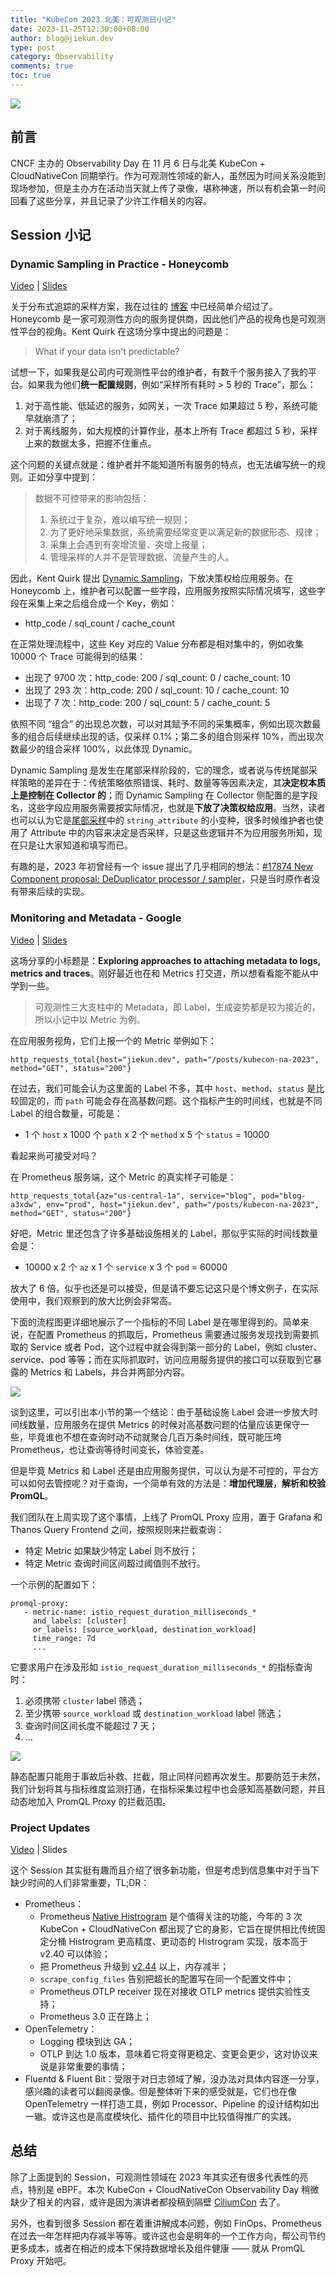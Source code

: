 ```yaml
---
title: "KubeCon 2023 北美：可观测日小记"
date: 2023-11-25T12:30:00+08:00
author: blog@jiekun.dev
type: post
category: Observability
comments: true
toc: true
---
```


![](../202311-kubecon-na/kubecon_co_event.png)

## 前言
CNCF 主办的 Observability Day 在 11 月 6 日与北美 KubeCon + CloudNativeCon 同期举行。作为可观测性领域的新人，虽然因为时间关系没能到现场参加，但是主办方在活动当天就上传了录像，堪称神速，所以有机会第一时间回看了这些分享，并且记录了少许工作相关的内容。

## Session 小记
### Dynamic Sampling in Practice - Honeycomb
[Video](https://www.bilibili.com/video/BV1hu4y187WE/?share_source=copy_web&vd_source=6a34d69131ebaa81c8f8b005ccfbc86d) | [Slides](https://static.sched.com/hosted_files/colocatedeventsna2023/52/DynamicSampling_2023Nov06.pdf)

关于分布式追踪的采样方案，我在过往的 [博客](https://jiekun.dev/otel) 中已经简单介绍过了。Honeycomb 是一家可观测性方向的服务提供商，因此他们产品的视角也是可观测性平台的视角。Kent Quirk 在这场分享中提出的问题是：
> What if your data isn't predictable?

试想一下，如果我是公司内可观测性平台的维护者，有数千个服务接入了我的平台。如果我为他们**统一配置规则**，例如“采样所有耗时 > 5 秒的 Trace”，那么：
1. 对于高性能、低延迟的服务，如网关，一次 Trace 如果超过 5 秒，系统可能早就崩溃了；
2. 对于离线服务，如大规模的计算作业，基本上所有 Trace 都超过 5 秒，采样上来的数据太多，把握不住重点。

这个问题的关键点就是：维护者并不能知道所有服务的特点，也无法编写统一的规则。正如分享中提到：

> 数据不可控带来的影响包括：
> 1. 系统过于复杂，难以编写统一规则；
> 2. 为了更好地采集数据，系统需要经常变更以满足新的数据形态、规律；
> 3. 采集上会遇到有突增流量、突增上报量；
> 4. 管理采样的人并不是管理数据、流量产生的人。

因此，Kent Quirk 提出 [Dynamic Sampling](https://docs.honeycomb.io/manage-data-volume/sampling/#tail-sampling)，下放决策权给应用服务。在 Honeycomb 上，维护者可以配置一些字段，应用服务按照实际情况填写，这些字段在采集上来之后组合成一个 Key，例如：
- http_code / sql_count / cache_count

在正常处理流程中，这些 Key 对应的 Value 分布都是相对集中的，例如收集 10000 个 Trace 可能得到的结果：
- 出现了 9700 次：http_code: 200 / sql_count: 0 / cache_count: 10
- 出现了 293 次：http_code: 200 / sql_count: 10 / cache_count: 10
- 出现了 7 次：http_code: 200 / sql_count: 5 / cache_count: 5

依照不同 “组合” 的出现总次数，可以对其赋予不同的采集概率，例如出现次数最多的组合后续继续出现的话，仅采样 0.1%；第二多的组合则采样 10%，而出现次数最少的组合采样 100%，以此体现 Dynamic。

Dynamic Sampling 是发生在尾部采样阶段的，它的理念，或者说与传统尾部采样策略的差异在于：传统策略依照错误、耗时、数量等等因素决定，其**决定权本质上是控制在 Collector 的**；而 Dynamic Sampling 在 Collector 侧配置的是字段名，这些字段应用服务需要按实际情况，也就是**下放了决策权给应用**。当然，读者也可以认为它是[尾部采样](https://github.com/open-telemetry/opentelemetry-collector-contrib/tree/main/processor/tailsamplingprocessor)中的 `string_attribute` 的小变种，很多时候维护者也使用了 Attribute 中的内容来决定是否采样，只是这些逻辑并不为应用服务所知，现在只是让大家知道和填写而已。

有趣的是，2023 年初曾经有一个 issue 提出了几乎相同的想法：[#17874 New Component proposal: DeDuplicator processor / sampler](https://github.com/open-telemetry/opentelemetry-collector-contrib/issues/17874)，只是当时原作者没有带来后续的实现。

### Monitoring and Metadata - Google
[Video](https://www.bilibili.com/video/BV1xC4y177sE/?share_source=copy_web&vd_source=6a34d69131ebaa81c8f8b005ccfbc86d) | [Slides](https://static.sched.com/hosted_files/colocatedeventsna2023/e0/kubecon%20talk%20ridwanmsharif%40.pptx)

这场分享的小标题是：**Exploring approaches to attaching metadata to logs, metrics and traces**。刚好最近也在和 Metrics 打交道，所以想看看能不能从中学到一些。

> 可观测性三大支柱中的 Metadata，即 Label，生成姿势都是较为接近的，所以小记中以 Metric 为例。

在应用服务视角，它们上报一个的 Metric 举例如下：
```
http_requests_total{host="jiekun.dev", path="/posts/kubecon-na-2023", method="GET", status="200"}
```

在过去，我们可能会认为这里面的 Label 不多，其中 `host`、`method`、`status` 是比较固定的，而 `path` 可能会存在高基数问题。这个指标产生的时间线，也就是不同 Label 的组合数量，可能是：
- 1 个 `host` x 1000 个 `path` x 2 个 `method` x 5 个 `status` = 10000

看起来尚可接受对吗？

在 Prometheus 服务端，这个 Metric 的真实样子可能是：
```
http_requests_total{az="us-central-1a", service="blog", pod="blog-a3xdw", env="prod", host="jiekun.dev", path="/posts/kubecon-na-2023", method="GET", status="200"}
```

好吧，Metric 里还包含了许多基础设施相关的 Label，那似乎实际的时间线数量会是：
- 10000 x 2 个 `az` x 1 个 `service` x 3 个 `pod` = 60000

放大了 6 倍，似乎也还是可以接受，但是请不要忘记这只是个博文例子，在实际使用中，我们观察到的放大比例会非常高。

下面的流程图更详细地展示了一个指标的不同 Label 是在哪里得到的。简单来说，在配置 Prometheus 的抓取后，Prometheus 需要通过服务发现找到需要抓取的 Service 或者 Pod，这个过程中就会得到第一部分的 Label，例如 cluster、service、pod 等等；而在实际抓取时，访问应用服务提供的接口可以获取到它暴露的 Metrics 和 Labels，并合并两部分内容。

![](../202311-kubecon-na/metric_labels.jpg)

谈到这里，可以引出本小节的第一个结论：由于基础设施 Label 会进一步放大时间线数量，应用服务在提供 Metrics 的时候对高基数问题的估量应该更保守一些，毕竟谁也不想在查询时动不动就聚合几百万条时间线，既可能压垮 Prometheus，也让查询等待时间变长，体验变差。

但是毕竟 Metrics 和 Label 还是由应用服务提供，可以认为是不可控的，平台方可以如何去管控呢？对于查询，一个简单有效的方法是：**增加代理层，解析和校验 PromQL**。

我们团队在上周实现了这个事情，上线了 PromQL Proxy 应用，置于 Grafana 和 Thanos Query Frontend 之间，按照规则来拦截查询：
- 特定 Metric 如果缺少特定 Label 则不放行；
- 特定 Metric 查询时间区间超过阈值则不放行。

一个示例的配置如下：
```
promql-proxy:
   - metric-name: istio_request_duration_milliseconds_*
     and_labels: [cluster]
     or_labels: [source_workload, destination_workload]
     time_range: 7d
     ...
```

它要求用户在涉及形如 `istio_request_duration_milliseconds_*` 的指标查询时：
1. 必须携带 `cluster` label 筛选；
2. 至少携带 `source_workload` 或 `destination_workload` label 筛选；
3. 查询时间区间长度不能超过 7 天；
4. ...

![](../202311-kubecon-na/promql_proxy.jpg)

静态配置只能用于事故后补救、拦截，阻止同样问题再次发生。那要防范于未然，我们计划将其与指标维度监测打通，在指标采集过程中也会感知高基数问题，并且动态地加入 PromQL Proxy 的拦截范围。

### Project Updates
[Video](https://www.bilibili.com/video/BV1t94y1V7HJ/?share_source=copy_web&vd_source=6a34d69131ebaa81c8f8b005ccfbc86d) | Slides

这个 Session 其实挺有趣而且介绍了很多新功能，但是考虑到信息集中对于当下缺少时间的人们非常重要，TL;DR：
- Prometheus：
   - Prometheus [Native Histrogram](https://prometheus.io/docs/concepts/metric_types/#histogram) 是个值得关注的功能，今年的 3 次 KubeCon + CloudNativeCon 都出现了它的身影，它旨在提供相比传统固定分桶 Histrogram 更高精度、更动态的 Histrogram 实现，版本高于 v2.40 可以体验；
   - 把 Prometheus 升级到 [v2.44](https://github.com/prometheus/prometheus/releases/tag/v2.44.0) 以上，内存减半；
   - `scrape_config_files` 告别把超长的配置写在同一个配置文件中；
   - Prometheus OTLP receiver 现在对接收 OTLP metrics 提供实验性支持；
   - Prometheus 3.0 正在路上；
- OpenTelemetry：
   - Logging 模块到达 GA；
   - OTLP 到达 1.0 版本，意味着它将变得更稳定、变更会更少，这对协议来说是非常重要的事情；
- Fluentd & Fluent Bit：受限于对日志领域了解，没办法对具体内容逐一分享，感兴趣的读者可以翻阅录像。但是整体听下来的感受就是，它们也在像 OpenTelemetry 一样打造工具，例如 Processor、Pipeline 的设计结构如出一辙。或许这也是高度模块化、插件化的项目中比较值得推广的实践。

## 总结
除了上面提到的 Session，可观测性领域在 2023 年其实还有很多代表性的亮点，特别是 eBPF。本次 KubeCon + CloudNativeCon Observability Day 稍微缺少了相关的内容，或许是因为演讲者都投稿到隔壁 [CiliumCon](https://colocatedeventsna2023.sched.com/overview/type/CiliumCon) 去了。

另外，也看到很多 Session 都在着重讲解成本问题，例如 FinOps、Prometheus 在过去一年怎样把内存减半等等。或许这也会是明年的一个工作方向，帮公司节约更多成本，或者在相近的成本下保持数据增长及组件健康 —— 就从 PromQL Proxy 开始吧。
